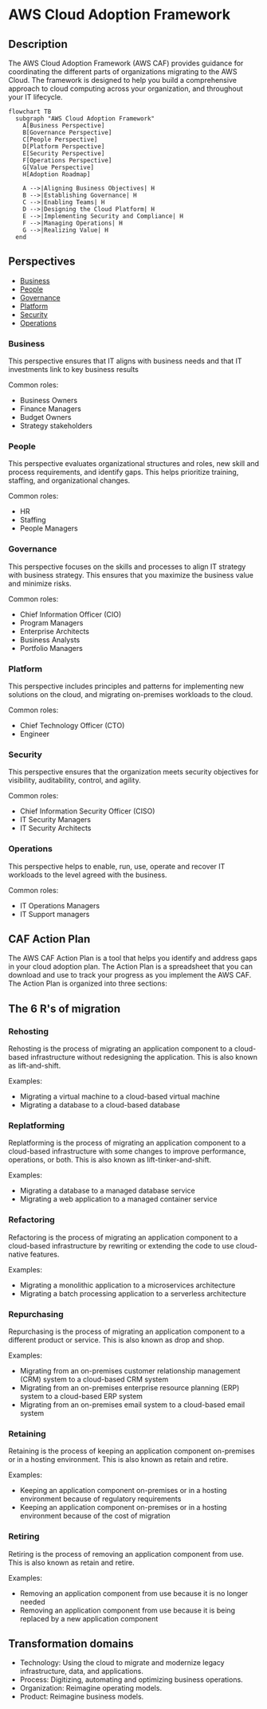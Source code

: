 # AWS Cloud Adoption Framework

## Description

The AWS Cloud Adoption Framework (AWS CAF) provides guidance for coordinating the different parts of organizations migrating to the AWS Cloud. The framework is designed to help you build a comprehensive approach to cloud computing across your organization, and throughout your IT lifecycle.

```mermaid
flowchart TB
  subgraph "AWS Cloud Adoption Framework"
    A[Business Perspective]
    B[Governance Perspective]
    C[People Perspective]
    D[Platform Perspective]
    E[Security Perspective]
    F[Operations Perspective]
    G[Value Perspective]
    H[Adoption Roadmap]

    A -->|Aligning Business Objectives| H
    B -->|Establishing Governance| H
    C -->|Enabling Teams| H
    D -->|Designing the Cloud Platform| H
    E -->|Implementing Security and Compliance| H
    F -->|Managing Operations| H
    G -->|Realizing Value| H
  end
```

## Perspectives

- [Business](aws-caf.md#business)
- [People](aws-caf.md#people)
- [Governance](aws-caf.md#governance)
- [Platform](aws-caf.md#platform)
- [Security](aws-caf.md#security)
- [Operations](aws-caf.md#operations)

### Business

This perspective ensures that IT aligns with business needs and that IT investments link to key business results

Common roles:

- Business Owners
- Finance Managers
- Budget Owners
- Strategy stakeholders

### People

This perspective evaluates organizational structures and roles, new skill and process requirements, and identify gaps. This helps prioritize training, staffing, and organizational changes.

Common roles:

- HR
- Staffing
- People Managers

### Governance

This perspective focuses on the skills and processes to align IT strategy with business strategy. This ensures that you maximize the business value and minimize risks.

Common roles:

- Chief Information Officer (CIO)
- Program Managers
- Enterprise Architects
- Business Analysts
- Portfolio Managers

### Platform

This perspective includes principles and patterns for implementing new solutions on the cloud, and migrating on-premises workloads to the cloud.

Common roles:

- Chief Technology Officer (CTO)
- Engineer

### Security

This perspective ensures that the organization meets security objectives for visibility, auditability, control, and agility.

Common roles:

- Chief Information Security Officer (CISO)
- IT Security Managers
- IT Security Architects

### Operations

This perspective helps to enable, run, use, operate and recover IT workloads to the level agreed with the business.

Common roles:

- IT Operations Managers
- IT Support managers

## CAF Action Plan

The AWS CAF Action Plan is a tool that helps you identify and address gaps in your cloud adoption plan. The Action Plan is a spreadsheet that you can download and use to track your progress as you implement the AWS CAF. The Action Plan is organized into three sections:

## The 6 R's of migration

### Rehosting

Rehosting is the process of migrating an application component to a cloud-based infrastructure without redesigning the application. This is also known as lift-and-shift.

Examples:

- Migrating a virtual machine to a cloud-based virtual machine
- Migrating a database to a cloud-based database

### Replatforming

Replatforming is the process of migrating an application component to a cloud-based infrastructure with some changes to improve performance, operations, or both. This is also known as lift-tinker-and-shift.

Examples:

- Migrating a database to a managed database service
- Migrating a web application to a managed container service

### Refactoring

Refactoring is the process of migrating an application component to a cloud-based infrastructure by rewriting or extending the code to use cloud-native features.

Examples:

- Migrating a monolithic application to a microservices architecture
- Migrating a batch processing application to a serverless architecture

### Repurchasing

Repurchasing is the process of migrating an application component to a different product or service. This is also known as drop and shop.

Examples:

- Migrating from an on-premises customer relationship management (CRM) system to a cloud-based CRM system
- Migrating from an on-premises enterprise resource planning (ERP) system to a cloud-based ERP system
- Migrating from an on-premises email system to a cloud-based email system

### Retaining

Retaining is the process of keeping an application component on-premises or in a hosting environment. This is also known as retain and retire.

Examples:

- Keeping an application component on-premises or in a hosting environment because of regulatory requirements
- Keeping an application component on-premises or in a hosting environment because of the cost of migration

### Retiring

Retiring is the process of removing an application component from use. This is also known as retain and retire.

Examples:

- Removing an application component from use because it is no longer needed
- Removing an application component from use because it is being replaced by a new application component

## Transformation domains

- Technology: Using the cloud to migrate and modernize legacy infrastructure, data, and applications.
- Process: Digitizing, automating and optimizing business operations.
- Organization: Reimagine operating models.
- Product: Reimagine business models.
